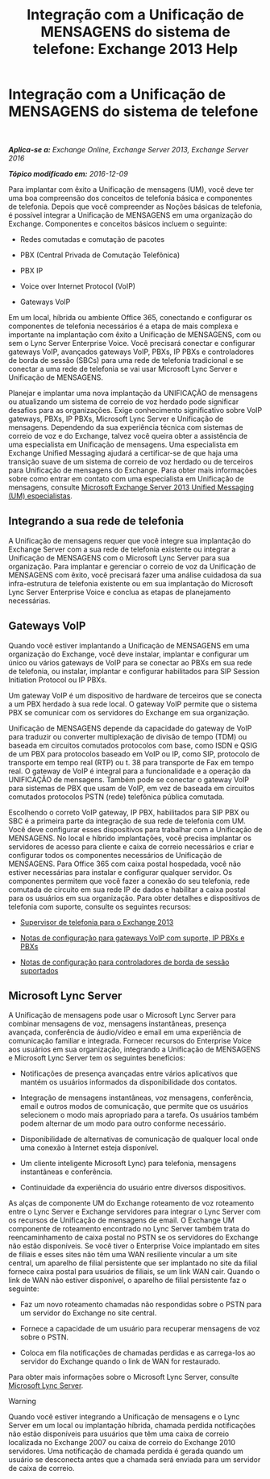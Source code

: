 ﻿---
title: 'Integração com a Unificação de MENSAGENS do sistema de telefone: Exchange 2013 Help'
TOCTitle: Integração com a Unificação de MENSAGENS do sistema de telefone
ms:assetid: b8790117-b040-4c84-9d34-005c75088e76
ms:mtpsurl: https://technet.microsoft.com/pt-br/library/JJ673558(v=EXCHG.150)
ms:contentKeyID: 50556286
ms.date: 05/22/2018
mtps_version: v=EXCHG.150
ms.translationtype: MT
---

# Integração com a Unificação de MENSAGENS do sistema de telefone

 

_**Aplica-se a:** Exchange Online, Exchange Server 2013, Exchange Server 2016_

_**Tópico modificado em:** 2016-12-09_

Para implantar com êxito a Unificação de mensagens (UM), você deve ter uma boa compreensão dos conceitos de telefonia básica e componentes de telefonia. Depois que você compreender as Noções básicas de telefonia, é possível integrar a Unificação de MENSAGENS em uma organização do Exchange. Componentes e conceitos básicos incluem o seguinte:

  - Redes comutadas e comutação de pacotes

  - PBX (Central Privada de Comutação Telefônica)

  - PBX IP

  - Voice over Internet Protocol (VoIP)

  - Gateways VoIP

Em um local, híbrida ou ambiente Office 365, conectando e configurar os componentes de telefonia necessários é a etapa de mais complexa e importante na implantação com êxito a Unificação de MENSAGENS, com ou sem o Lync Server Enterprise Voice. Você precisará conectar e configurar gateways VoIP, avançados gateways VoIP, PBXs, IP PBXs e controladores de borda de sessão (SBCs) para uma rede de telefonia tradicional e se conectar a uma rede de telefonia se vai usar Microsoft Lync Server e Unificação de MENSAGENS.

Planejar e implantar uma nova implantação da UNIFICAÇÃO de mensagens ou atualizando um sistema de correio de voz herdado pode significar desafios para as organizações. Exige conhecimento significativo sobre VoIP gateways, PBXs, IP PBXs, Microsoft Lync Server e Unificação de mensagens. Dependendo da sua experiência técnica com sistemas de correio de voz e do Exchange, talvez você queira obter a assistência de uma especialista em Unificação de mensagens. Uma especialista em Exchange Unified Messaging ajudará a certificar-se de que haja uma transição suave de um sistema de correio de voz herdado ou de terceiros para Unificação de mensagens do Exchange. Para obter mais informações sobre como entrar em contato com uma especialista em Unificação de mensagens, consulte [Microsoft Exchange Server 2013 Unified Messaging (UM) especialistas](http://go.microsoft.com/fwlink/p/?linkid=262708).

## Integrando a sua rede de telefonia

A Unificação de mensagens requer que você integre sua implantação do Exchange Server com a sua rede de telefonia existente ou integrar a Unificação de MENSAGENS com o Microsoft Lync Server para sua organização. Para implantar e gerenciar o correio de voz da Unificação de MENSAGENS com êxito, você precisará fazer uma análise cuidadosa da sua infra-estrutura de telefonia existente ou em sua implantação do Microsoft Lync Server Enterprise Voice e conclua as etapas de planejamento necessárias.

## Gateways VoIP

Quando você estiver implantando a Unificação de MENSAGENS em uma organização do Exchange, você deve instalar, implantar e configurar um único ou vários gateways de VoIP para se conectar ao PBXs em sua rede de telefonia, ou instalar, implantar e configurar habilitados para SIP Session Initiation Protocol ou IP PBXs.

Um gateway VoIP é um dispositivo de hardware de terceiros que se conecta a um PBX herdado à sua rede local. O gateway VoIP permite que o sistema PBX se comunicar com os servidores do Exchange em sua organização.

Unificação de MENSAGENS depende da capacidade do gateway de VoIP para traduzir ou converter multiplexação de divisão de tempo (TDM) ou baseada em circuitos comutados protocolos com base, como ISDN e QSIG de um PBX para protocolos baseado em VoIP ou IP, como SIP, protocolo de transporte em tempo real (RTP) ou t. 38 para transporte de Fax em tempo real. O gateway de VoIP é integral para a funcionalidade e a operação da UNIFICAÇÃO de mensagens. Também pode se conectar o gateway VoIP para sistemas de PBX que usam de VoIP, em vez de baseada em circuitos comutados protocolos PSTN (rede) telefônica pública comutada.

Escolhendo o correto VoIP gateway, IP PBX, habilitados para SIP PBX ou SBC é a primeira parte da integração de sua rede de telefonia com UM. Você deve configurar esses dispositivos para trabalhar com a Unificação de MENSAGENS. No local e híbrido implantações, você precisa implantar os servidores de acesso para cliente e caixa de correio necessários e criar e configurar todos os componentes necessários de Unificação de MENSAGENS. Para Office 365 com caixa postal hospedada, você não estiver necessárias para instalar e configurar qualquer servidor. Os componentes permitem que você fazer a conexão do seu telefonia, rede comutada de circuito em sua rede IP de dados e habilitar a caixa postal para os usuários em sua organização. Para obter detalhes e dispositivos de telefonia com suporte, consulte os seguintes recursos:

  - [Supervisor de telefonia para o Exchange 2013](telephony-advisor-for-exchange-2013-exchange-2013-help.md)

  - [Notas de configuração para gateways VoIP com suporte, IP PBXs e PBXs](configuration-notes-for-supported-voip-gateways-ip-pbxs-and-pbxs-exchange-2013-help.md)

  - [Notas de configuração para controladores de borda de sessão suportados](configuration-notes-for-supported-session-border-controllers-exchange-2013-help.md)

## Microsoft Lync Server

A Unificação de mensagens pode usar o Microsoft Lync Server para combinar mensagens de voz, mensagens instantâneas, presença avançada, conferência de áudio/vídeo e email em uma experiência de comunicação familiar e integrada. Fornecer recursos do Enterprise Voice aos usuários em sua organização, integrando a Unificação de MENSAGENS e Microsoft Lync Server tem os seguintes benefícios:

  - Notificações de presença avançadas entre vários aplicativos que mantém os usuários informados da disponibilidade dos contatos.

  - Integração de mensagens instantâneas, voz mensagens, conferência, email e outros modos de comunicação, que permite que os usuários selecionem o modo mais apropriado para a tarefa. Os usuários também podem alternar de um modo para outro conforme necessário.

  - Disponibilidade de alternativas de comunicação de qualquer local onde uma conexão à Internet esteja disponível.

  - Um cliente inteligente Microsoft Lync) para telefonia, mensagens instantâneas e conferência.

  - Continuidade da experiência do usuário entre diversos dispositivos.

As alças de componente UM do Exchange roteamento de voz roteamento entre o Lync Server e Exchange servidores para integrar o Lync Server com os recursos de Unificação de mensagens de email. O Exchange UM componente de roteamento encontrado no Lync Server também trata do reencaminhamento de caixa postal no PSTN se os servidores do Exchange não estão disponíveis. Se você tiver o Enterprise Voice implantado em sites de filiais e esses sites não têm uma WAN resiliente vincular a um site central, um aparelho de filial persistente que ser implantado no site da filial fornece caixa postal para usuários de filiais, se um link WAN cair. Quando o link de WAN não estiver disponível, o aparelho de filial persistente faz o seguinte:

  - Faz um novo roteamento chamadas não respondidas sobre o PSTN para um servidor do Exchange no site central.

  - Fornece a capacidade de um usuário para recuperar mensagens de voz sobre o PSTN.

  - Coloca em fila notificações de chamadas perdidas e as carrega-los ao servidor do Exchange quando o link de WAN for restaurado.

Para obter mais informações sobre o Microsoft Lync Server, consulte [Microsoft Lync Server](https://go.microsoft.com/fwlink/p/?linkid=265752).


> [!WARNING]
> Quando você estiver integrando a Unificação de mensagens e o Lync Server em um local ou implantação híbrida, chamada perdida notificações não estão disponíveis para usuários que têm uma caixa de correio localizada no Exchange 2007 ou caixa de correio do Exchange 2010 servidores. Uma notificação de chamada perdida é gerada quando um usuário se desconecta antes que a chamada será enviada para um servidor de caixa de correio.


